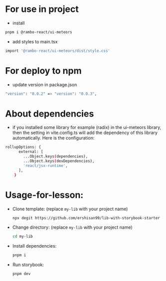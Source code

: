 # For use in project 
- install 

```bash
pnpm i @rambo-react/ui-meteors
```

- add styles to main.tsx

```bash
import '@rambo-react/ui-meteors/dist/style.css'
```

# For deploy to npm
- update version in package.json

```bash
"version": "0.0.2" => "version": "0.0.3",
```

# About dependencies
- if you installed some library for example (radix) in the ui-meteors library, then the setting in vite.config.ts will add the dependency of this library automatically. Here is the configuration:
```bash
rollupOptions: {
      external: [
        ...Object.keys(dependencies),
        ...Object.keys(devDependencies),
        'react/jsx-runtime',
      ],
    }
```

# Usage-for-lesson:

- Clone template: (replace `my-lib` with your project name)

  ```bash
  npx degit https://github.com/ershisan99/lib-with-storybook-starter my-lib
  ```

- Change directory: (replace `my-lib` with your project name)

  ```bash
  cd my-lib
  ```

- Install dependencies:

  ```bash
  pnpm i
  ```

- Run storybook:
  ```bash
  pnpm dev
  ```
